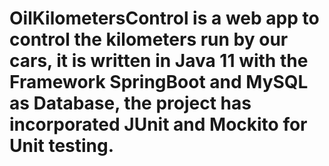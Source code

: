 # OilKilometersControl is a web app to control the kilometers run by our cars, it is written in Java 11 with the Framework SpringBoot and MySQL as Database, the project has incorporated JUnit and Mockito for Unit testing.
